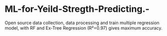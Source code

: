 # ML-for-Yeild-Stregth-Predicting.-
Open source data collection, data processing and train multiple regression model, with RF and Ex-Tree  Regression (R²=0.97) gives maximum accuracy.
